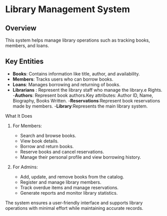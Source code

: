 # Library Management System

## Overview
This system helps manage library operations such as tracking books, members, and loans.

## Key Entities
- **Books**: Contains information like title, author, and availability.
- **Members**: Tracks users who can borrow books.
- **Loans**: Manages borrowing and returning of books.
- **Librarians** : Represent the library staff who manage the library.e Rights.
-**Authors**: Represent book authors.Key attributes: Author ID, Name, Biography, Books Written.
-**Reservations**:Represent book reservations made by members.
-**Library**:Represents the main library system.
  

What It Does
1. For Members:
   - Search and browse books.
   - View book details.
   - Borrow and return books.
   - Reserve books and cancel reservations.
   - Manage their personal profile and view borrowing history.

2. For Admins:
   - Add, update, and remove books from the catalog.
   - Register and manage library members.
   - Track overdue items and manage reservations.
   - Generate reports and monitor library statistics.

The system ensures a user-friendly interface and supports library operations with minimal effort while maintaining accurate records.


